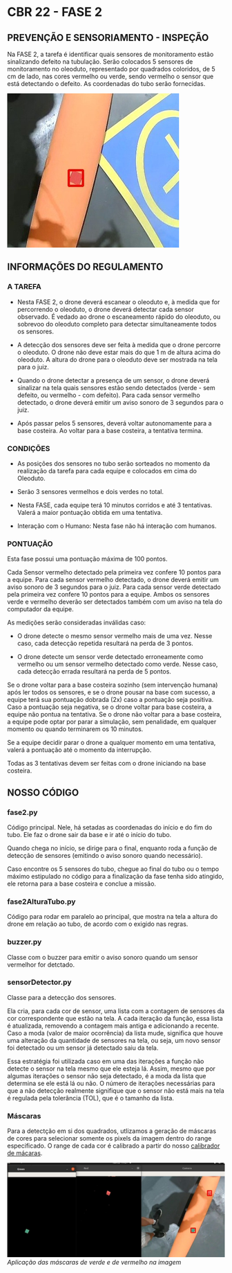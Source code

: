 
# CBR 22 - FASE 2
## PREVENÇÃO E SENSORIAMENTO - INSPEÇÃO

Na FASE 2, a tarefa é identificar quais sensores de monitoramento estão sinalizando defeito
na tubulação. Serão colocados 5 sensores de monitoramento no oleoduto, representado por
quadrados coloridos, de 5 cm de lado, nas cores vermelho ou verde, sendo vermelho o
sensor que está detectando o defeito. As coordenadas do tubo serão fornecidas.

![This is an image](./images/image1.jpeg)

## INFORMAÇÕES DO REGULAMENTO
### A TAREFA
- Nesta FASE 2, o drone deverá escanear o oleoduto e, à medida que for percorrendo o oleoduto, o drone deverá detectar cada sensor observado. É vedado ao drone o escaneamento rápido do oleoduto, ou sobrevoo do oleoduto completo para detectar simultaneamente todos os sensores.

- A detecção dos sensores deve ser feita à medida que o drone percorre o oleoduto. O drone não deve estar mais do que 1 m de altura acima do oleoduto. A altura do drone para o oleoduto deve ser mostrada na tela para o juiz.

- Quando o drone detectar a presença de um sensor, o drone deverá sinalizar na tela quais sensores estão sendo detectados (verde - sem defeito, ou vermelho - com defeito). Para cada sensor vermelho detectado, o drone deverá emitir um aviso sonoro de 3 segundos para o juiz.

- Após passar pelos 5 sensores, deverá voltar autonomamente para a base costeira. Ao voltar para a base costeira, a tentativa termina.

### CONDIÇÕES
- As posições dos sensores no tubo serão sorteados no momento da realização da tarefa para cada equipe e colocados em cima do Oleoduto. 

- Serão 3 sensores vermelhos e dois verdes no total.

- Nesta FASE, cada equipe terá 10 minutos corridos e até 3 tentativas. Valerá a maior pontuação obtida em uma tentativa.

-  Interação com o Humano: Nesta fase não há interação com humanos.
    
### PONTUAÇÃO
Esta fase possui uma pontuação máxima de 100 pontos.

Cada Sensor vermelho detectado pela primeira vez confere 10 pontos para a equipe. Para
cada sensor vermelho detectado, o drone deverá emitir um aviso sonoro de 3 segundos para
o juiz. Para cada sensor verde detectado pela primeira vez confere 10 pontos para a equipe.
Ambos os sensores verde e vermelho deverão ser detectados também com um aviso na tela
do computador da equipe.

As medições serão consideradas inválidas caso:

- O drone detecte o mesmo sensor vermelho mais de uma vez. Nesse caso, cada detecção repetida resultará na perda de 3 pontos.

- O drone detecte um sensor verde detectado erroneamente como vermelho ou um sensor vermelho detectado como verde. Nesse caso, cada detecção errada resultará na perda de 5 pontos.

Se o drone voltar para a base costeira sozinho (sem intervenção humana) após ler todos os
sensores, e se o drone pousar na base com sucesso, a equipe terá sua pontuação dobrada
(2x) caso a pontuação seja positiva. Caso a pontuação seja negativa, se o drone voltar para
base costeira, a equipe não pontua na tentativa. Se o drone não voltar para a base costeira, a
equipe pode optar por parar a simulação, sem penalidade, em qualquer momento ou quando
terminarem os 10 minutos.

Se a equipe decidir parar o drone a qualquer momento em uma tentativa, valerá a pontuação
até o momento da interrupção.

Todas as 3 tentativas devem ser feitas com o drone iniciando na base costeira.

## NOSSO CÓDIGO

### fase2.py
Código principal. Nele, há setadas as coordenadas 
do início e do fim do tubo. Ele faz o drone sair da base
e ir até o início do tubo.

Quando chega no início, se dirige 
para o final, enquanto roda a função de detecção de sensores (emitindo
o aviso sonoro quando necessário).

Caso encontre os 5 sensores do tubo, chegue ao final do 
tubo ou o tempo máximo estipulado no código para a finalização da fase tenha sido atingido, ele 
retorna para a base costeira e conclue a missão.

### fase2AlturaTubo.py
Código para rodar em paralelo ao principal, que
mostra na tela a altura do drone em relação ao 
tubo, de acordo com o exigido nas regras.

### buzzer.py
Classe com o buzzer para emitir o aviso sonoro 
quando um sensor vermelhor for detctado.

### sensorDetector.py
Classe para a detecção dos sensores.

Ela cria, para cada cor de sensor, uma lista com a contagem de sensores da cor correspondente que estão na tela. A cada iteração da função, essa lista é atualizada, removendo a contagem mais antiga e adicionando a recente. Caso a moda (valor de maior ocorrência) da lista mude, significa que houve uma alteração da quantidade de sensores na tela, ou seja, um novo sensor foi detectado ou um sensor já detectado saiu da tela.

Essa estratégia foi utilizada caso em uma das iterações a função não detecte o sensor na tela mesmo que ele esteja lá. Assim, mesmo que por algumas iterações o sensor não seja detectado, é a moda da lista que determina se ele está lá ou não. O número de iterações necessárias para que a não detecção realmente signifique que o sensor não está mais na tela é regulada pela tolerância (TOL), que é o tamanho da lista.

### Máscaras
Para a detectção em si dos quadrados, utlizamos a geração de máscaras de cores 
para selecionar somente os pixels da imagem dentro do range especificado.
O range de cada cor é calibrado a partir do nosso [calibrador de mácaras](https://github.com/SkyRats/calibrador-cores).


![This is an image](./images/image3.jpeg) *Aplicação das máscaras de verde e de vermelho na imagem*
